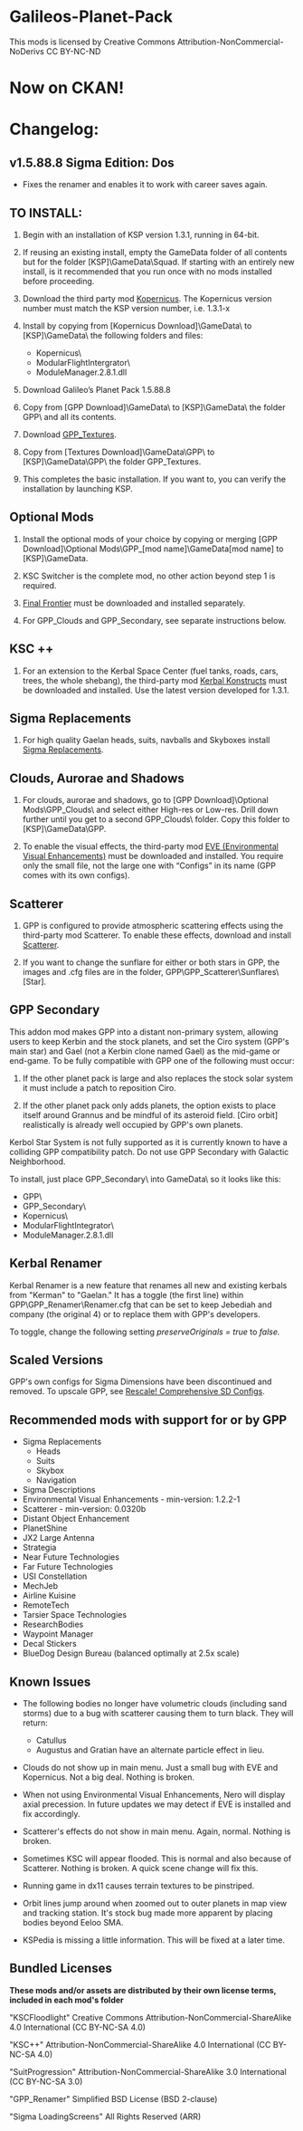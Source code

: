 ﻿
# Galileos-Planet-Pack

This mods is licensed by Creative Commons Attribution-NonCommercial-NoDerivs
CC BY-NC-ND

# Now on CKAN!

# Changelog:
## v1.5.88.8 Sigma Edition: Dos

* Fixes the renamer and enables it to work with career saves again.

## TO INSTALL:

1. Begin with an installation of KSP version 1.3.1, running in 64-bit.

2. If reusing an existing install, empty the GameData folder of all contents but for the folder [KSP]\GameData\Squad\.  If starting with an entirely new install, is it recommended that you run once with no mods installed before proceeding.

3. Download the third party mod [Kopernicus](https://github.com/Kopernicus/Kopernicus/releases/).  The Kopernicus version number must match the KSP version number, i.e. 1.3.1-x

4. Install by copying from [Kopernicus Download]\GameData\ to [KSP]\GameData\ the following folders and files:  
   * Kopernicus\
   * ModularFlightIntergrator\
   * ModuleManager.2.8.1.dll

5. Download Galileo’s Planet Pack 1.5.88.8

6. Copy from [GPP Download]\GameData\ to [KSP]\GameData\ the folder GPP\ and all its contents.

7. Download [GPP_Textures](https://github.com/Galileo88/Galileos-Planet-Pack/releases/tag/3.0.0).

8. Copy from [Textures Download]\GameData\GPP\ to [KSP]\GameData\GPP\ the folder GPP_Textures\.

9. This completes the basic installation.  If you want to, you can verify the installation by launching KSP.

## Optional Mods

1. Install the optional mods of your choice by copying or merging [GPP Download]\Optional Mods\GPP_[mod name]\GameData\[mod name] to [KSP]\GameData\.

2. KSC Switcher is the complete mod, no other action beyond step 1 is required.

3. [Final Frontier](https://spacedock.info/mod/580/Final%20Frontier) must be downloaded and installed separately.

4. For GPP_Clouds and GPP_Secondary, see separate instructions below.

## KSC ++

1. For an extension to the Kerbal Space Center (fuel tanks, roads, cars, trees, the whole shebang), the third-party mod [Kerbal Konstructs](https://github.com/GER-Space/Kerbal-Konstructs/releases) must be downloaded and installed. Use the latest version developed for 1.3.1.

## Sigma Replacements

1. For high quality Gaelan heads, suits, navballs and Skyboxes install [Sigma Replacements](https://forum.kerbalspaceprogram.com/index.php?/topic/167233-wip131-sigma-replacements/).

## Clouds, Aurorae and Shadows

1. For clouds, aurorae and shadows, go to [GPP Download]\Optional Mods\GPP_Clouds\ and select either High-res or Low-res.  Drill down further until you get to a second GPP_Clouds\ folder.  Copy this folder to [KSP]\GameData\GPP\.

2. To enable the visual effects, the third-party mod [EVE (Environmental Visual Enhancements)](https://github.com/WazWaz/EnvironmentalVisualEnhancements/releases) must be downloaded and installed.  You require only the small file, not the large one with “Configs” in its name (GPP comes with its own configs).

## Scatterer

1. GPP is configured to provide atmospheric scattering effects using the third-party mod Scatterer.  To enable these effects, download and install [Scatterer](https://spacedock.info/mod/141/scatterer).

2. If you want to change the sunflare for either or both stars in GPP, the images and .cfg files are in the folder,  GPP\GPP_Scatterer\Sunflares\ [Star]\.

## GPP Secondary

This addon mod makes GPP into a distant non-primary system, allowing users to keep Kerbin and the stock planets, and set the Ciro system (GPP's main star) and Gael (not a Kerbin clone named Gael) as the mid-game or end-game. To be fully compatible with GPP one of the following must occur:

1. If the other planet pack is large and also replaces the stock solar system it must include a patch to reposition Ciro.

2. If the other planet pack only adds planets, the option exists to place itself around Grannus and be mindful of its asteroid field. [Ciro orbit] realistically is already well occupied by GPP's own planets.

Kerbol Star System is not fully supported as it is currently known to have a colliding GPP compatibility patch. Do not use GPP Secondary with Galactic Neighborhood.

To install, just place GPP_Secondary\ into GameData\ so it looks like this:
  * GPP\
  * GPP_Secondary\
  * Kopernicus\
  * ModularFlightIntegrator\
  * ModuleManager.2.8.1.dll

## Kerbal Renamer

Kerbal Renamer is a new feature that renames all new and existing kerbals from "Kerman" to "Gaelan." It has a toggle (the first line) within GPP\GPP_Renamer\Renamer.cfg that can be set to keep Jebediah and company (the original 4) or to replace them with GPP's developers.

To toggle, change the following setting *preserveOriginals = true* to *false.*

## Scaled Versions

GPP's own configs for Sigma Dimensions have been discontinued and removed. To upscale GPP, see [Rescale! Comprehensive SD Configs](http://forum.kerbalspaceprogram.com/index.php?/topic/163965-13-rescale-comprehensive-sd-configs-1021/).


## Recommended mods with support for or by GPP
  * Sigma Replacements
    * Heads
    * Suits
    * Skybox
    * Navigation
  * Sigma Descriptions
  * Environmental Visual Enhancements - min-version: 1.2.2-1
  * Scatterer - min-version: 0.0320b
  * Distant Object Enhancement
  * PlanetShine
  * JX2 Large Antenna
  * Strategia
  * Near Future Technologies
  * Far Future Technologies
  * USI Constellation
  * MechJeb
  * Airline Kuisine
  * RemoteTech
  * Tarsier Space Technologies
  * ResearchBodies
  * Waypoint Manager
  * Decal Stickers
  * BlueDog Design Bureau (balanced optimally at 2.5x scale)

## Known Issues
* The following bodies no longer have volumetric clouds (including sand storms) due to a bug with scatterer causing them to turn black. They will return:

  * Catullus
  * Augustus and Gratian have an alternate particle effect in lieu.

* Clouds do not show up in main menu. Just a small bug with EVE and Kopernicus. Not a big deal. Nothing is broken.

* When not using Environmental Visual Enhancements, Nero will display axial precession. In future updates we may detect if EVE is installed and fix accordingly.

* Scatterer's effects do not show in main menu. Again, normal. Nothing is broken.

* Sometimes KSC will appear flooded. This is normal and also because of Scatterer. Nothing is broken. A quick scene change will fix this.

* Running game in dx11 causes terrain textures to be pinstriped.

* Orbit lines jump around when zoomed out to outer planets in map view and tracking station. It's stock bug made more apparent by placing bodies beyond Eeloo SMA.

* KSPedia is missing a little information. This will be fixed at a later time.


## Bundled Licenses

**These mods and/or assets are distributed by their own license terms, included in each mod's folder**

"KSCFloodlight"
Creative Commons Attribution-NonCommercial-ShareAlike 4.0 International (CC BY-NC-SA 4.0)

"KSC++"
Attribution-NonCommercial-ShareAlike 4.0 International (CC BY-NC-SA 4.0)

"SuitProgression"
Attribution-NonCommercial-ShareAlike 3.0 International (CC BY-NC-SA 3.0)

"GPP_Renamer"
Simplified BSD License (BSD 2-clause)

"Sigma LoadingScreens"
All Rights Reserved (ARR)
